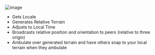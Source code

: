 ![image](https://github.com/user-attachments/assets/2ce32176-d06c-41c1-aaf3-69447cc65380)


- Gets Locale
- Generates Relative Terrain
- Adjusts to Local Time
- Broadcasts relative position and orientation to peers (relative to three origin)
- Ambulate over generated terrain and have others snap to your local terrain when they ambulate
